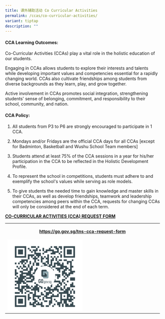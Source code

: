 ```yaml
---
title: 课外辅助活动 Co Curricular Activities
permalink: /ccas/co-curricular-activities/
variant: tiptap
description: ""
---
```

<h4>CCA Learning Outcomes:</h4>
<p>Co-Curricular Activities (CCAs) play a vital role in the holistic education
of our students.</p>
<p>Engaging in CCAs allows students to explore their interests and talents
while developing important values and competencies essential for a rapidly
changing world. CCAs also cultivate friendships among students from diverse
backgrounds as they learn, play, and grow together.</p>
<p>Active involvement in CCAs promotes social integration, strengthening
students' sense of belonging, commitment, and responsibility to their school,
community, and nation.</p>
<h4>CCA Policy:</h4>
<ol data-tight="true" class="tight">
<li>
<p>All students from P3 to P6 are strongly encouraged to participate in 1
CCA.</p>
</li>
<li>
<p>Mondays and/or Fridays are the official CCA days for all CCAs [except
for Badminton, Basketball and Wushu School Team members]</p>
</li>
<li>
<p>Students attend at least 75% of the CCA sessions in a year for his/her
participation in the CCA to be reflected in the Holistic Development Profile.</p>
</li>
<li>
<p>To represent the school in competitions, students must adhere to and exemplify
the school's values while serving as role models.</p>
</li>
<li>
<p>To give students the needed time to gain knowledge and master skills in
their CCAs, as well as develop friendships, teamwork and leadership competencies
among peers within the CCA, requests for changing CCAs will only be considered
at the end of each term.&nbsp;
<br>
</p>
</li>
</ol>
<p><strong><u>CO-CURRICULAR ACTIVITIES (CCA) REQUEST FORM</u></strong>
</p>
<table style="minWidth: 25px">
<colgroup>
<col>
</colgroup>
<tbody>
<tr>
<th rowspan="1" colspan="1">
<p><strong><a href="https://go.gov.sg/tns-cca-request-form" rel="noopener noreferrer nofollow" target="_blank">https://go.gov.sg/tns-cca-request-form</a></strong>
</p>
</th>
</tr>
<tr>
<td rowspan="1" colspan="1"><a class="isomer-image-wrapper" href="https://go.gov.sg/tns-cca-request-form"><img style="width: 50%;" height="auto" width="100%" alt="" src="/images/CCAs/https___go_gov_sg_tns_cca_request_form.png"></a>
</td>
</tr>
</tbody>
</table>
<p></p>